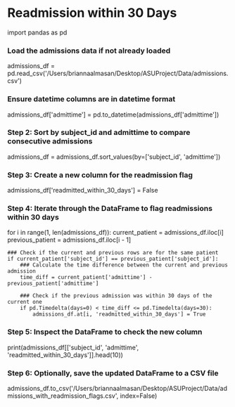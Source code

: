 # Readmission within 30 Days

import pandas as pd

### Load the admissions data if not already loaded
admissions_df = pd.read_csv('/Users/briannaalmasan/Desktop/ASUProject/Data/admissions.csv')

### Ensure datetime columns are in datetime format
admissions_df['admittime'] = pd.to_datetime(admissions_df['admittime'])

### Step 2: Sort by subject_id and admittime to compare consecutive admissions
admissions_df = admissions_df.sort_values(by=['subject_id', 'admittime'])

### Step 3: Create a new column for the readmission flag
admissions_df['readmitted_within_30_days'] = False

### Step 4: Iterate through the DataFrame to flag readmissions within 30 days
for i in range(1, len(admissions_df)):
    current_patient = admissions_df.iloc[i]
    previous_patient = admissions_df.iloc[i - 1]

    ### Check if the current and previous rows are for the same patient
    if current_patient['subject_id'] == previous_patient['subject_id']:
        ### Calculate the time difference between the current and previous admission
        time_diff = current_patient['admittime'] - previous_patient['admittime']
       
        ### Check if the previous admission was within 30 days of the current one
        if pd.Timedelta(days=0) < time_diff <= pd.Timedelta(days=30):
            admissions_df.at[i, 'readmitted_within_30_days'] = True

### Step 5: Inspect the DataFrame to check the new column
print(admissions_df[['subject_id', 'admittime', 'readmitted_within_30_days']].head(10))

### Step 6: Optionally, save the updated DataFrame to a CSV file
admissions_df.to_csv('/Users/briannaalmasan/Desktop/ASUProject/Data/admissions_with_readmission_flags.csv', index=False)
